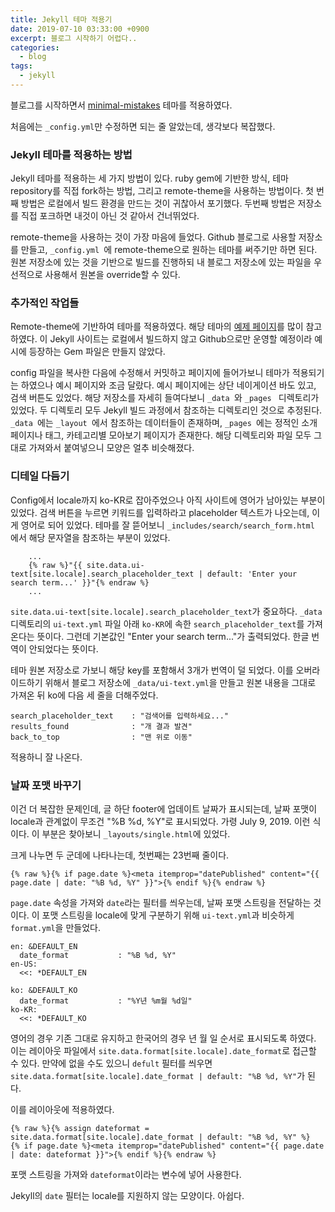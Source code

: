 ```yaml
---
title: Jekyll 테마 적용기
date: 2019-07-10 03:33:00 +0900
excerpt: 블로그 시작하기 어렵다..
categories:
  - blog
tags:
  - jekyll
---
```


블로그를 시작하면서 [minimal-mistakes](https://github.com/mmistakes/minimal-mistakes) 테마를 적용하였다.

처음에는 `_config.yml`만 수정하면 되는 줄 알았는데, 생각보다 복잡했다.

### Jekyll 테마를 적용하는 방법

Jekyll 테마를 적용하는 세 가지 방법이 있다. ruby gem에 기반한 방식, 테마 repository를 직접 fork하는 방법, 그리고 remote-theme을 사용하는 방법이다.
첫 번째 방법은 로컬에서 빌드 환경을 만드는 것이 귀찮아서 포기했다. 두번째 방법은 저장소를 직접 포크하면 내것이 아닌 것 같아서 건너뛰었다.

remote-theme을 사용하는 것이 가장 마음에 들었다. Github 블로그로 사용할 저장소를 만들고,  `_config.yml `에 remote-theme으로 원하는 테마를 써주기만 하면 된다.
원본 저장소에 있는 것을 기반으로 빌드를 진행하되 내 블로그 저장소에 있는 파일을 우선적으로 사용해서 원본을 override할 수 있다.

### 추가적인 작업들

Remote-theme에 기반하여 테마를 적용하였다. 해당 테마의 [예제 페이지](https://github.com/mmistakes/mm-github-pages-starter)를 많이 참고하였다.
이 Jekyll 사이트는 로컬에서 빌드하지 않고 Github으로만 운영할 예정이라 예시에 등장하는 Gem 파일은 만들지 않았다.

config 파일을 복사한 다음에 수정해서 커밋하고 페이지에 들어가보니 테마가 적용되기는 하였으나 예시 페이지와 조금 달랐다.
예시 페이지에는 상단 네이게이션 바도 있고, 검색 버튼도 있었다. 해당 저장소를 자세히 들여다보니  `_data `와  `_pages ` 디렉토리가 있었다.
두 디렉토리 모두 Jekyll 빌드 과정에서 참조하는 디렉토리인 것으로 추정된다.  `_data `에는  `_layout `에서 참조하는 데이터들이 존재하며,
 `_pages `에는 정적인 소개 페이지나 태그, 카테고리별 모아보기 페이지가 존재한다. 해당 디렉토리와 파일 모두 그대로 가져와서 붙여넣으니 모양은 얼추 비슷해졌다.

### 디테일 다듬기

Config에서 locale까지 ko-KR로 잡아주었으나 아직 사이트에 영어가 남아있는 부분이 있었다. 검색 버튼을 누르면 키워드를 입력하라고 placeholder 텍스트가 나오는데, 이게 영어로 되어 있었다.
테마를 잘 뜯어보니  `_includes/search/search_form.html `에서 해당 문자열을 참조하는 부분이 있었다.

~~~
    ...
    {% raw %}"{{ site.data.ui-text[site.locale].search_placeholder_text | default: 'Enter your search term...' }}"{% endraw %}
    ...
~~~

`site.data.ui-text[site.locale].search_placeholder_text`가 중요하다.
`_data` 디렉토리의 `ui-text.yml` 파일 아래 `ko-KR`에 속한 `search_placeholder_text`를 가져온다는 뜻이다. 그런데 기본값인 "Enter your search term..."가 출력되었다. 한글 번역이 안되었다는 뜻이다.

테마 원본 저장소로 가보니 해당 key를 포함해서 3개가 번역이 덜 되었다. 이를 오버라이드하기 위해서 블로그 저장소에 `_data/ui-text.yml`을 만들고 원본 내용을 그대로 가져온 뒤 ko에 다음 세 줄을 더해주었다.

~~~
search_placeholder_text    : "검색어를 입력하세요..."
results_found              : "개 결과 발견"
back_to_top                : "맨 위로 이동"
~~~

적용하니 잘 나온다.

### 날짜 포맷 바꾸기

이건 더 복잡한 문제인데, 글 하단 footer에 업데이트 날짜가 표시되는데, 날짜 포맷이 locale과 관계없이 무조건 "%B %d, %Y"로 표시되었다. 가령 July 9, 2019. 이런 식이다. 이 부분은 찾아보니 `_layouts/single.html`에 있었다.

크게 나누면 두 군데에 나타나는데, 첫번째는 23번째 줄이다.

~~~
{% raw %}{% if page.date %}<meta itemprop="datePublished" content="{{ page.date | date: "%B %d, %Y" }}">{% endif %}{% endraw %}
~~~

`page.date` 속성을 가져와 `date`라는 필터를 씌우는데, 날짜 포맷 스트링을 전달하는 것이다. 이 포맷 스트링을 locale에 맞게 구분하기 위해 `ui-text.yml`과 비슷하게 `format.yml`을 만들었다.

~~~
en: &DEFAULT_EN
  date_format           : "%B %d, %Y"
en-US:
  <<: *DEFAULT_EN

ko: &DEFAULT_KO
  date_format           : "%Y년 %m월 %d일"
ko-KR:
  <<: *DEFAULT_KO
~~~

영어의 경우 기존 그대로 유지하고 한국어의 경우 년 월 일 순서로 표시되도록 하였다. 이는 레이아웃 파일에서 `site.data.format[site.locale].date_format`로 접근할 수 있다. 만약에 없을 수도 있으니 `defult` 필터를 씌우면 `site.data.format[site.locale].date_format | default: "%B %d, %Y"`가 된다.

이를 레이아웃에 적용하였다.

~~~
{% raw %}{% assign dateformat = site.data.format[site.locale].date_format | default: "%B %d, %Y" %}
{% if page.date %}<meta itemprop="datePublished" content="{{ page.date | date: dateformat }}">{% endif %}{% endraw %}
~~~

포맷 스트링을 가져와 `dateformat`이라는 변수에 넣어 사용한다.

Jekyll의 `date` 필터는 locale를 지원하지 않는 모양이다. 아쉽다.
